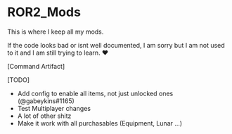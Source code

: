# ROR2_Mods
This is where I keep all my mods.

If the code looks bad or isnt well documented, I am sorry but I am not used to it and I am still trying to learn. ♥

[Command Artifact]

[TODO]
- Add config to enable all items, not just unlocked ones (@gabeykins#1165)
- Test Multiplayer changes
- A lot of other shitz
- Make it work with all purchasables (Equipment, Lunar ...)
